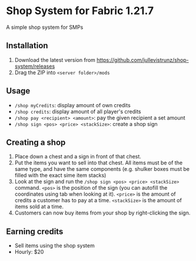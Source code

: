 # Shop System for Fabric 1.21.7

A simple shop system for SMPs

## Installation

1. Download the latest version from https://github.com/jullevistrunz/shop-system/releases
2. Drag the ZIP into `<server folder>/mods`

## Usage

- `/shop myCredits`: display amount of own credits
- `/shop credits`: display amount of all player's credits
- `/shop pay <recipient> <amount>`: pay the given recipient a set amount
- `/shop sign <pos> <price> <stackSize>`: create a shop sign

## Creating a shop

1. Place down a chest and a sign in front of that chest.
2. Put the items you want to sell into that chest. All items must be of the same type, and have the same components (e.g. shulker boxes must be filled with the exact sime item stacks)
3. Look at the sign and run the `/shop sign <pos> <price> <stackSize>` command. `<pos>` is the position of the sign (you can autofill the coordinates using tab when looking at it). `<price>` is the amount of credits a customer has to pay at a time. `<stackSize>` is the amount of items sold at a time.
4. Customers can now buy items from your shop by right-clicking the sign.

## Earning credits

- Sell items using the shop system
- Hourly: $20
